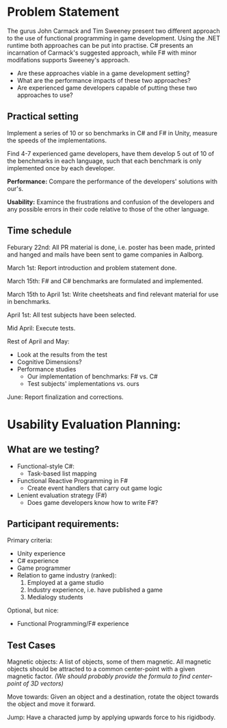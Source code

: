 # Problem Statement

The gurus John Carmack and Tim Sweeney present two different approach to the use of functional programming in game development. Using the .NET runtime both approaches can be put into practise. C# presents an incarnation of Carmack's suggested approach, while F# with minor modifations supports Sweeney's approach.

- Are these approaches viable in a game development setting? 
- What are the performance impacts of these two approaches? 
- Are experienced game developers capable of putting these two approaches to use?

## Practical setting
Implement a series of 10 or so benchmarks in C# and F# in Unity, measure the speeds of the implementations.

Find 4-7 experienced game developers, have them develop 5 out of 10 of the benchmarks in each language, such that each benchmark is only implemented once by each developer.

**Performance:** Compare the performance of the developers' solutions with our's.

**Usability:** Examince the frustrations and confusion of the developers and any possible errors in their code relative to those of the other language.

## Time schedule
Feburary 22nd: All PR material is done, i.e. poster has been made, printed and hanged and mails have been sent to game companies in Aalborg.

March 1st: Report introduction and problem statement done.

March 15th: F# and C# benchmarks are formulated and implemented.

March 15th to April 1st: Write cheetsheats and find relevant material for use in benchmarks.

April 1st: All test subjects have been selected.

Mid April: Execute tests.

Rest of April and May:
- Look at the results from the test
- Cognitive Dimensions?
- Performance studies
  - Our implementation of benchmarks: F# vs. C#
  - Test subjects' implementations vs. ours

June: Report finalization and corrections. 

# Usability Evaluation Planning:

## What are we testing?
- Functional-style C#: 
    - Task-based list mapping
- Functional Reactive Programming in F#
    - Create event handlers that carry out game logic
- Lenient evaluation strategy (F#)
    - Does game developers know how to write F#?

## Participant requirements:
Primary criteria:
- Unity experience
- C# experience
- Game programmer
- Relation to game industry (ranked):
    1) Employed at a game studio
    2) Industry experience, i.e. have published a game
    3) Medialogy students

Optional, but nice:
- Functional Programming/F# experience
 
 ## Test Cases
Magnetic objects: A list of objects, some of them magnetic. All magnetic objects should be attracted to a common center-point with a given magnetic factor. *(We should probably provide the formula to find center-point of 3D vectors)*

Move towards: Given an object and a destination, rotate the object towards the object and move it forward.

Jump: Have a characted jump by applying upwards force to his rigidbody.